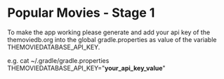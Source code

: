# Popular Movies - Stage 1

﻿To make the app working please generate and add your api key of the themoviedb.org into the global gradle.properties as value of the variable THEMOVIEDATABASE_API_KEY.

e.g.
cat ~/.gradle/gradle.properties 
THEMOVIEDATABASE_API_KEY="**your_api_key_value**"
